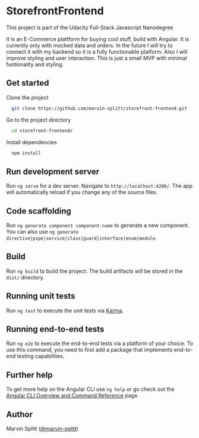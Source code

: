 # StorefrontFrontend

This project is part of the Udacity Full-Stack Javascript Nanodegree

It is an E-Commerce plattform for buying cool stuff, build with Angular. It is currently only with mocked data and orders. In the future I will try to connect it with my backend so it is a fully functionable platform. Also I will improve styling and user interaction. This is just a small MVP with minimal funtionality and styling.

## Get started

Clone the project

```bash
  git clone https://github.com/marvin-splitt/storefront-frontend.git
```

Go to the project directory

```bash
  cd storefront-frontend/
```

Install dependencies

```bash
  npm install
```

## Run development server

Run `ng serve` for a dev server. Navigate to `http://localhost:4200/`. The app will automatically reload if you change any of the source files.

## Code scaffolding

Run `ng generate component component-name` to generate a new component. You can also use `ng generate directive|pipe|service|class|guard|interface|enum|module`.

## Build

Run `ng build` to build the project. The build artifacts will be stored in the `dist/` directory.

## Running unit tests

Run `ng test` to execute the unit tests via [Karma](https://karma-runner.github.io).

## Running end-to-end tests

Run `ng e2e` to execute the end-to-end tests via a platform of your choice. To use this command, you need to first add a package that implements end-to-end testing capabilities.

## Further help

To get more help on the Angular CLI use `ng help` or go check out the [Angular CLI Overview and Command Reference](https://angular.io/cli) page.

## Author

Marvin Splitt ([@marvin-splitt](https://github.com/marvin-splitt))

